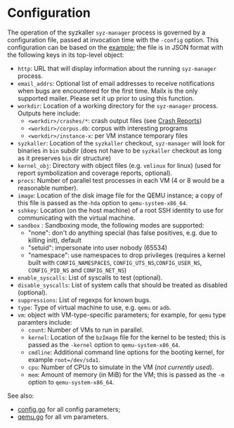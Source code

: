 Configuration
=============

The operation of the syzkaller `syz-manager` process is governed by a configuration file, passed at invocation time with the `-config` option. This configuration can be based on the [example](/pkg/mgrconfig/testdata/qemu.cfg); the file is in JSON format with the following keys in its top-level object:

-	`http`: URL that will display information about the running `syz-manager` process.
-	`email_addrs`: Optional list of email addresses to receive notifications when bugs are encountered for the first time. Mailx is the only supported mailer. Please set it up prior to using this function.
-	`workdir`: Location of a working directory for the `syz-manager` process. Outputs here include:
	-	`<workdir>/crashes/*`: crash output files (see [Crash Reports](#crash-reports)\)
	-	`<workdir>/corpus.db`: corpus with interesting programs
	-	`<workdir>/instance-x`: per VM instance temporary files
-	`syzkaller`: Location of the `syzkaller` checkout, `syz-manager` will look for binaries in `bin` subdir (does not have to be `syzkaller` checkout as long as it preserves `bin` dir structure)
-	`kernel_obj`: Directory with object files (e.g. `vmlinux` for linux) (used for report symbolization and coverage reports, optional).
-	`procs`: Number of parallel test processes in each VM (4 or 8 would be a reasonable number).
-	`image`: Location of the disk image file for the QEMU instance; a copy of this file is passed as the`-hda` option to `qemu-system-x86_64`.
-	`sshkey`: Location (on the host machine) of a root SSH identity to use for communicating with the virtual machine.
-	`sandbox` : Sandboxing mode, the following modes are supported:
	-	"none": don't do anything special (has false positives, e.g. due to killing init), default
	-	"setuid": impersonate into user nobody (65534)
	-	"namespace": use namespaces to drop privileges (requires a kernel built with `CONFIG_NAMESPACES`, `CONFIG_UTS_NS`,`CONFIG_USER_NS`, `CONFIG_PID_NS` and `CONFIG_NET_NS`\)
-	`enable_syscalls`: List of syscalls to test (optional).
-	`disable_syscalls`: List of system calls that should be treated as disabled (optional).
-	`suppressions`: List of regexps for known bugs.
-	`type`: Type of virtual machine to use, e.g. `qemu` or `adb`.
-	`vm`: object with VM-type-specific parameters; for example, for `qemu` type paramters include:
	-	`count`: Number of VMs to run in parallel.
	-	`kernel`: Location of the `bzImage` file for the kernel to be tested; this is passed as the `-kernel` option to `qemu-system-x86_64`.
	-	`cmdline`: Additional command line options for the booting kernel, for example `root=/dev/sda1`.
	-	`cpu`: Number of CPUs to simulate in the VM (*not currently used*).
	-	`mem`: Amount of memory (in MiB) for the VM; this is passed as the `-m` option to `qemu-system-x86_64`.

See also:

-	[config.go](/pkg/mgrconfig/mgrconfig.go) for all config parameters;
-	[qemu.go](/vm/qemu/qemu.go) for all vm parameters.

